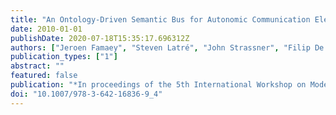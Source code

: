 ```yaml
---
title: "An Ontology-Driven Semantic Bus for Autonomic Communication Elements"
date: 2010-01-01
publishDate: 2020-07-18T15:35:17.696312Z
authors: ["Jeroen Famaey", "Steven Latré", "John Strassner", "Filip De Turck"]
publication_types: ["1"]
abstract: ""
featured: false
publication: "*In proceedings of the 5th International Workshop on Modelling Autonomic Communication Environments (MACE)*"
doi: "10.1007/978-3-642-16836-9_4"
---
```


